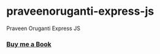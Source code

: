 # praveenoruganti-express-js
Praveen Oruganti  Express JS

### [Buy me a Book](https://www.buymeacoffee.com/praveenoruganti)

